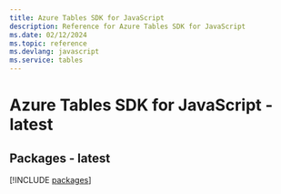 ```yaml
---
title: Azure Tables SDK for JavaScript
description: Reference for Azure Tables SDK for JavaScript
ms.date: 02/12/2024
ms.topic: reference
ms.devlang: javascript
ms.service: tables
---
```

# Azure Tables SDK for JavaScript - latest
## Packages - latest
[!INCLUDE [packages](tables-index.md)]
